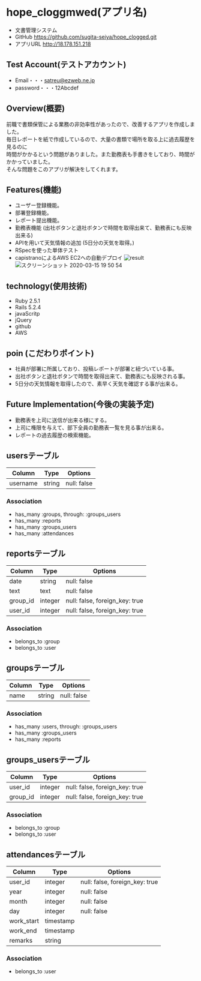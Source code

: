# hope_cloggmwed(アプリ名)
- 文書管理システム
- GitHub
https://github.com/sugita-seiya/hope_clogged.git
- アプリURL 
http://18.178.151.218


## Test Account(テストアカウント)
- Email・・・satreu@ezweb.ne.jp
- password・・・12Abcdef

## Overview(概要)
前職で書類保管による業務の非効率性があったので、改善するアプリを作成しました。</br>
毎日レポートを紙で作成しているので、大量の書類で場所を取る上に過去履歴を見るのに</br>
時間がかかるという問題がありました。また勤務表も手書きをしており、時間がかかっていました。</br>
そんな問題をこのアプリが解決をしてくれます。

## Features(機能)
- ユーザー登録機能。
- 部署登録機能。
- レポート提出機能。
- 勤務表機能
(出社ボタンと退社ボタンで時間を取得出来て、勤務表にも反映出来る)
- APIを用いて天気情報の追加
(5日分の天気を取得。)
- RSpecを使った単体テスト
- capistranoによるAWS EC2への自動デプロイ
![result](https://user-images.githubusercontent.com/58096254/76675454-fda78680-65fc-11ea-8db6-e976726bc230.gif)
![スクリーンショット 2020-03-15 19 50 54](https://user-images.githubusercontent.com/58096254/76700007-56a71580-66f6-11ea-92ae-260703071126.png)

## technology(使用技術)
- Ruby 2.5.1
- Rails 5.2.4
- javaScritp
- jQuery
- github
- AWS

## poin (こだわりポイント)
- 社員が部署に所属しており、投稿レポートが部署と紐づいている事。
- 出社ボタンと退社ボタンで時間を取得出来て、勤務表にも反映される事。
- 5日分の天気情報を取得したので、素早く天気を確認する事が出来る。

## Future Implementation(今後の実装予定)
- 勤務表を上司に送信が出来る様にする。
- 上司に権限を与えて、部下全員の勤務表一覧を見る事が出来る。
- レポートの過去履歴の検索機能。

## usersテーブル
|Column|Type|Options|
|------|----|-------|
|username|string|null: false|
### Association
- has_many  :groups,  through:  :groups_users
- has_many  :reports
- has_many :groups_users
- has_many :attendances

## reportsテーブル
|Column|Type|Options|
|------|----|-------|
|date|string|null: false|
|text|text|null: false|
|group_id|integer|null: false, foreign_key: true|
|user_id|integer|null: false, foreign_key: true|
### Association
- belongs_to :group
- belongs_to :user

## groupsテーブル
|Column|Type|Options|
|------|----|-------|
|name|string|null: false|
### Association
- has_many :users, through:  :groups_users
- has_many :groups_users
- has_many :reports

## groups_usersテーブル
|Column|Type|Options|
|------|----|-------|
|user_id|integer|null: false, foreign_key: true|
|group_id|integer|null: false, foreign_key: true|
### Association
- belongs_to :group
- belongs_to :user

## attendancesテーブル
|Column|Type|Options|
|------|----|-------|
|user_id|integer|null: false, foreign_key: true|
|year|integer|null: false|
|month|integer|null: false|
|day|integer|null: false|
|work_start|timestamp||
|work_end|timestamp||
|remarks|string||
### Association
- belongs_to :user
